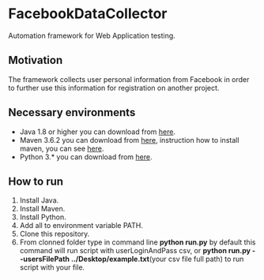 # FacebookDataCollector

Automation framework for Web Application testing.

## Motivation

The framework collects user personal information from Facebook in order to further use this information for registration on another project.

## Necessary environments

* Java 1.8 or higher you can download from [here](https://java.com/ru/download/).
* Maven 3.6.2 you can download from [here](https://maven.apache.org/download.cgi), instruction how to install maven, you can see [here](https://maven.apache.org/install.html).
* Python 3.* you can download from [here](https://www.python.org/downloads/).

## How to run

1. Install Java.
2. Install Maven.
3. Install Python.
4. Add all to environment variable PATH.
5. Clone this repository.
6. From clonned folder type in command line __python run.py__ by default this command will run script with userLoginAndPass csv, or __python run.py --usersFilePath ../Desktop/example.txt__(your csv file full path) to run script with your file.
